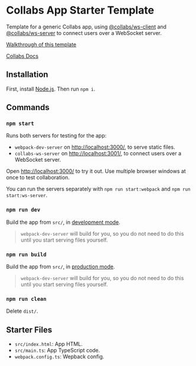 # Collabs App Starter Template

Template for a generic Collabs app, using [@collabs/ws-client](https://www.npmjs.com/package/@collabs/ws-client) and [@collabs/ws-server](https://www.npmjs.com/package/@collabs/ws-server) to connect users over a WebSocket server.

[Walkthrough of this template](https://collabs.readthedocs.io/en/latest/quick_start.html)

[Collabs Docs](https://collabs.readthedocs.io/en/latest/)

## Installation

First, install [Node.js](https://nodejs.org/). Then run `npm i`.

## Commands

### `npm start`

Runs both servers for testing for the app:

- `webpack-dev-server` on [http://localhost:3000/](http://localhost:3000/), to serve static files.
- `collabs-ws-server` on [http://localhost:3001/](http://localhost:3001/), to connect users over a WebSocket server.

Open [http://localhost:3000/](http://localhost:3000/) to try it out. Use multiple browser windows at once to test collaboration.

You can run the servers separately with `npm run start:webpack` and `npm run start:ws-server`.

### `npm run dev`

Build the app from `src/`, in [development mode](https://webpack.js.org/guides/development/).

> `webpack-dev-server` will build for you, so you do not need to do this until you start serving files yourself.

### `npm run build`

Build the app from `src/`, in [production mode](https://webpack.js.org/guides/production/).

> `webpack-dev-server` will build for you, so you do not need to do this until you start serving files yourself.

### `npm run clean`

Delete `dist/`.

## Starter Files

- `src/index.html`: App HTML.
- `src/main.ts`: App TypeScript code.
- `webpack.config.ts`: Wepback config.
